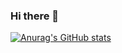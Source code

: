### Hi there 👋
[![Anurag's GitHub stats](https://github-readme-stats.vercel.app/api?username=boermansjo)](https://github.com/anuraghazra/github-readme-stats)
<!--
**boermansjo/boermansjo** is a ✨ _special_ ✨ repository because its `README.md` (this file) appears on your GitHub profile.

Here are some ideas to get you started:

- 🔭 I’m currently working on ...
- 🌱 I’m currently learning ...
- 👯 I’m looking to collaborate on ...
- 🤔 I’m looking for help with ...
- 💬 Ask me about ...
- 📫 How to reach me: ...
- 😄 Pronouns: ...
- ⚡ Fun fact: ...
-->
